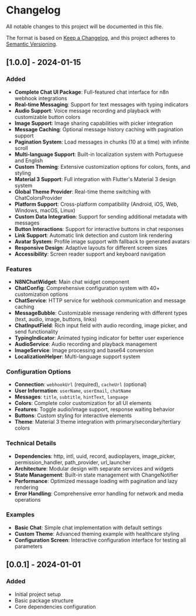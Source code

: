 # Changelog

All notable changes to this project will be documented in this file.

The format is based on [Keep a Changelog](https://keepachangelog.com/en/1.0.0/),
and this project adheres to [Semantic Versioning](https://semver.org/spec/v2.0.0.html).

## [1.0.0] - 2024-01-15

### Added
- **Complete Chat UI Package**: Full-featured chat interface for n8n webhook integrations
- **Real-time Messaging**: Support for text messages with typing indicators
- **Audio Support**: Voice message recording and playback with customizable button colors
- **Image Support**: Image sharing capabilities with picker integration
- **Message Caching**: Optional message history caching with pagination support
- **Pagination System**: Load messages in chunks (10 at a time) with infinite scroll
- **Multi-language Support**: Built-in localization system with Portuguese and English
- **Custom Theming**: Extensive customization options for colors, fonts, and styling
- **Material 3 Support**: Full integration with Flutter's Material 3 design system
- **Global Theme Provider**: Real-time theme switching with ChatColorsProvider
- **Platform Support**: Cross-platform compatibility (Android, iOS, Web, Windows, macOS, Linux)
- **Custom Data Integration**: Support for sending additional metadata with messages
- **Button Interactions**: Support for interactive buttons in chat responses
- **Link Support**: Automatic link detection and custom link rendering
- **Avatar System**: Profile image support with fallback to generated avatars
- **Responsive Design**: Adaptive layouts for different screen sizes
- **Accessibility**: Screen reader support and keyboard navigation

### Features
- **N8NChatWidget**: Main chat widget component
- **ChatConfig**: Comprehensive configuration system with 40+ customization options
- **ChatService**: HTTP service for webhook communication and message caching
- **MessageBubble**: Customizable message rendering with different types (text, audio, image, buttons, links)
- **ChatInputField**: Rich input field with audio recording, image picker, and send functionality
- **TypingIndicator**: Animated typing indicator for better user experience
- **AudioService**: Audio recording and playback management
- **ImageService**: Image processing and base64 conversion
- **LocalizationHelper**: Multi-language support system

### Configuration Options
- **Connection**: `webhookUrl` (required), `cacheUrl` (optional)
- **User Information**: `userName`, `userEmail`, `chatName`
- **Messages**: `title`, `subtitle`, `hintText`, `language`
- **Colors**: Complete color customization for all UI elements
- **Features**: Toggle audio/image support, response waiting behavior
- **Buttons**: Custom styling for interactive elements
- **Theme**: Material 3 theme integration with primary/secondary/tertiary colors

### Technical Details
- **Dependencies**: http, intl, uuid, record, audioplayers, image_picker, permission_handler, path_provider, url_launcher
- **Architecture**: Modular design with separate services and widgets
- **State Management**: Built-in state management with ChangeNotifier
- **Performance**: Optimized message loading with pagination and lazy rendering
- **Error Handling**: Comprehensive error handling for network and media operations

### Examples
- **Basic Chat**: Simple chat implementation with default settings
- **Custom Theme**: Advanced theming example with healthcare styling
- **Configuration Screen**: Interactive configuration interface for testing all parameters

## [0.0.1] - 2024-01-01

### Added
- Initial project setup
- Basic package structure
- Core dependencies configuration